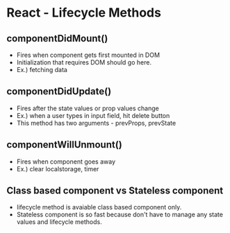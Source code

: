 # React - Lifecycle Methods

## componentDidMount()
- Fires when component gets first mounted in DOM
- Initialization that requires DOM should go here.
- Ex.) fetching data


## componentDidUpdate()
- Fires after the state values or prop values change
- Ex.) when a user types in input field, hit delete button
- This method has two arguments - prevProps, prevState


## componentWillUnmount()
- Fires when component goes away
- Ex.) clear localstorage, timer

## Class based component vs Stateless component
- lifecycle method is avaiable class based component only. 
- Stateless component is so fast because don't have to manage any state values and lifecycle methods.


